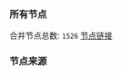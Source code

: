 ### 所有节点
合并节点总数: `1526`
[节点链接](https://raw.githubusercontent.com/rzhy1/11/master/sub/sub_merge_base64.txt)

### 节点来源
